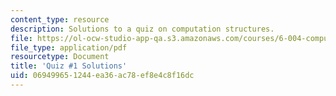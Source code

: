 ```yaml
---
content_type: resource
description: Solutions to a quiz on computation structures.
file: https://ol-ocw-studio-app-qa.s3.amazonaws.com/courses/6-004-computation-structures-spring-2009/069499651244ea36ac78ef8e4c8f16dc_MIT6_004s09_quiz01_sol.pdf
file_type: application/pdf
resourcetype: Document
title: 'Quiz #1 Solutions'
uid: 06949965-1244-ea36-ac78-ef8e4c8f16dc
---
```


